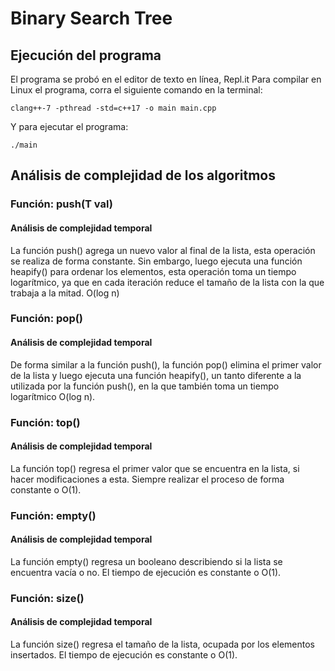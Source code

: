# Binary Search Tree


## Ejecución del programa
El programa se probó en el editor de texto en línea, Repl.it
Para compilar en Linux el programa, corra el siguiente comando en la terminal:
~~~
clang++-7 -pthread -std=c++17 -o main main.cpp
~~~
Y para ejecutar el programa:
~~~
./main
~~~

## Análisis de complejidad de los algoritmos
### Función: push(T val)
#### Análisis de complejidad temporal
La función push() agrega un nuevo valor al final de la lista, esta operación se realiza de forma constante. Sin embargo, luego ejecuta una función heapify() para ordenar los elementos, esta operación toma un tiempo logarítmico, ya que en cada iteración reduce el tamaño de la lista con la que trabaja a la mitad. O(log n)

### Función: pop()
#### Análisis de complejidad temporal
De forma similar a la función push(), la función pop() elimina el primer valor de la lista y luego ejecuta una función heapify(), un tanto diferente a la utilizada por la función push(), en la que también toma un tiempo logarítmico O(log n).

### Función: top()
#### Análisis de complejidad temporal
La función top() regresa el primer valor que se encuentra en la lista, si hacer modificaciones a esta. Siempre realizar el proceso de forma constante o O(1).

### Función: empty()
#### Análisis de complejidad temporal
La función empty() regresa un booleano describiendo si la lista se encuentra vacía o no. El tiempo de ejecución es constante o O(1).

### Función: size()
#### Análisis de complejidad temporal
La función size() regresa el tamaño de la lista, ocupada por los elementos insertados. El tiempo de ejecución es constante o O(1).